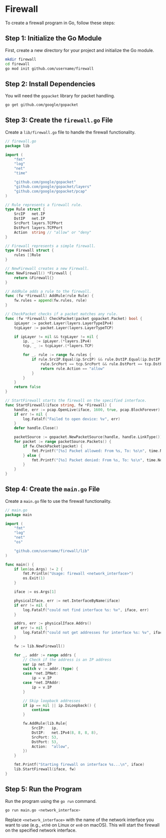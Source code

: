 # Firewall

To create a firewall program in Go, follow these steps:

## Step 1: Initialize the Go Module

First, create a new directory for your project and initialize the Go module.

```sh
mkdir firewall
cd firewall
go mod init github.com/username/firewall
```

## Step 2: Install Dependencies

You will need the `gopacket` library for packet handling.

```sh
go get github.com/google/gopacket
```

## Step 3: Create the `firewall.go` File

Create a `lib/firewall.go` file to handle the firewall functionality.

```go
// firewall.go
package lib

import (
	"fmt"
	"log"
	"net"
	"time"

	"github.com/google/gopacket"
	"github.com/google/gopacket/layers"
	"github.com/google/gopacket/pcap"
)

// Rule represents a firewall rule.
type Rule struct {
	SrcIP   net.IP
	DstIP   net.IP
	SrcPort layers.TCPPort
	DstPort layers.TCPPort
	Action  string // "allow" or "deny"
}

// Firewall represents a simple firewall.
type Firewall struct {
	rules []Rule
}

// NewFirewall creates a new Firewall.
func NewFirewall() *Firewall {
	return &Firewall{}
}

// AddRule adds a rule to the firewall.
func (fw *Firewall) AddRule(rule Rule) {
	fw.rules = append(fw.rules, rule)
}

// CheckPacket checks if a packet matches any rule.
func (fw *Firewall) CheckPacket(packet gopacket.Packet) bool {
	ipLayer := packet.Layer(layers.LayerTypeIPv4)
	tcpLayer := packet.Layer(layers.LayerTypeTCP)

	if ipLayer != nil && tcpLayer != nil {
		ip, _ := ipLayer.(*layers.IPv4)
		tcp, _ := tcpLayer.(*layers.TCP)

		for _, rule := range fw.rules {
			if rule.SrcIP.Equal(ip.SrcIP) && rule.DstIP.Equal(ip.DstIP) &&
				rule.SrcPort == tcp.SrcPort && rule.DstPort == tcp.DstPort {
				return rule.Action == "allow"
			}
		}
	}
	return false
}

// StartFirewall starts the firewall on the specified interface.
func StartFirewall(iface string, fw *Firewall) {
	handle, err := pcap.OpenLive(iface, 1600, true, pcap.BlockForever)
	if err != nil {
		log.Fatalf("Failed to open device: %v", err)
	}
	defer handle.Close()

	packetSource := gopacket.NewPacketSource(handle, handle.LinkType())
	for packet := range packetSource.Packets() {
		if fw.CheckPacket(packet) {
			fmt.Printf("[%s] Packet allowed: From %s, To: %s\n", time.Now().UTC(), packet.NetworkLayer().NetworkFlow().Src().String(), packet.NetworkLayer().NetworkFlow().Dst().String())
		} else {
			fmt.Printf("[%s] Packet denied: From %s, To: %s\n", time.Now().UTC(), packet.NetworkLayer().NetworkFlow().Src().String(), packet.NetworkLayer().NetworkFlow().Dst().String())
		}
	}
}

```

## Step 4: Create the `main.go` File

Create a `main.go` file to use the firewall functionality.

```go
// main.go
package main

import (
	"fmt"
	"log"
	"net"
	"os"

	"github.com/username/firewall/lib"
)

func main() {
	if len(os.Args) != 2 {
		fmt.Println("Usage: firewall <network_interface>")
		os.Exit(1)
	}

	iface := os.Args[1]

	physicalIface, err := net.InterfaceByName(iface)
	if err != nil {
		log.Fatalf("could not find interface %s: %v", iface, err)
	}

	addrs, err := physicalIface.Addrs()
	if err != nil {
		log.Fatalf("could not get addresses for interface %s: %v", iface, err)
	}

	fw := lib.NewFirewall()

	for _, addr := range addrs {
		// Check if the address is an IP address
		var ip net.IP
		switch v := addr.(type) {
		case *net.IPNet:
			ip = v.IP
		case *net.IPAddr:
			ip = v.IP
		}

		// Skip loopback addresses
		if ip == nil || ip.IsLoopback() {
			continue
		}

		fw.AddRule(lib.Rule{
			SrcIP:   ip,
			DstIP:   net.IPv4(8, 8, 8, 8),
			SrcPort: 53,
			DstPort: 53,
			Action:  "allow",
		})
	}

	fmt.Printf("Starting firewall on interface %s...\n", iface)
	lib.StartFirewall(iface, fw)
}

```

## Step 5: Run the Program

Run the program using the `go run` command.

```sh
go run main.go <network_interface>
```

Replace `<network_interface>` with the name of the network interface you want to use (e.g., `eth0` on Linux or `en0` on macOS). This will start the firewall on the specified network interface.